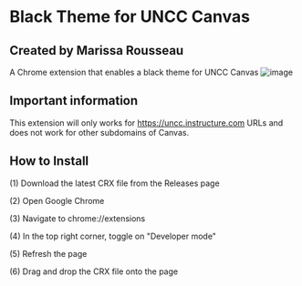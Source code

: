 # Black Theme for UNCC Canvas
## Created by Marissa Rousseau
 A Chrome extension that enables a black theme for UNCC Canvas
 ![image]([https://drive.google.com/file/d/1-3xOHUTHOV7VzyKOL1eSIzECHu5JoNyq/view?usp=sharing](url))
## Important information
This extension will only works for https://uncc.instructure.com URLs and does not work for other subdomains of Canvas. 

 ## How to Install
 (1) Download the latest CRX file from the Releases page
 
 (2) Open Google Chrome
 
 (3) Navigate to chrome://extensions
 
 (4) In the top right corner, toggle on "Developer mode"
 
 (5) Refresh the page
 
 (6) Drag and drop the CRX file onto the page

